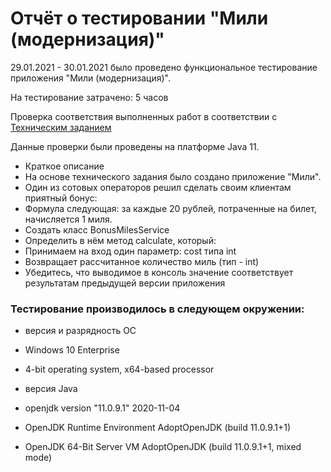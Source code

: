 
# Отчёт о тестировании "Мили (модернизация)"

29.01.2021 - 30.01.2021 было проведено функциональное тестирование приложения "Мили (модернизация)".

На тестирование затрачено: 5 часов

Проверка соответствия выполненных работ  в соответствии с [Техническим заданием](https://github.com/netology-code/javaqa-homeworks/tree/master/methods)

Данные проверки были проведены на платформе Java 11.

* Краткое описание
* На основе технического задания было создано приложение "Мили". 
* Один из сотовых операторов решил сделать своим клиентам приятный бонус: 
* Формула следующая: за каждые 20 рублей, потраченные на билет, начисляется 1 миля.
* Cоздать класс BonusMilesService
* Определить в нём метод calculate, который:
* Принимаем на вход один параметр: cost типа int
* Возвращает рассчитанное количество миль (тип - int)
* Убедитесь, что выводимое в консоль значение соответствует результатам предыдущей версии приложения

### Тестирование производилось в следующем окружении:
* версия и разрядность ОС
* Windows 10 Enterprise
* 4-bit operating system, x64-based processor

* версия Java
* openjdk version "11.0.9.1" 2020-11-04
* OpenJDK Runtime Environment AdoptOpenJDK (build 11.0.9.1+1)
* OpenJDK 64-Bit Server VM AdoptOpenJDK (build 11.0.9.1+1, mixed mode)